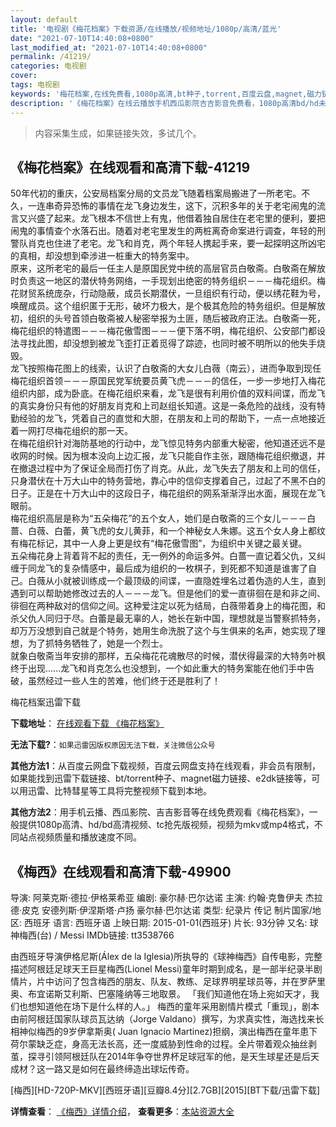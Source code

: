 ```yaml
---
layout: default
title: '电视剧《梅花档案》下载资源/在线播放/视频地址/1080p/高清/蓝光'
date: "2021-07-10T14:40:08+0800"
last_modified_at: "2021-07-10T14:40:08+0800"
permalink: /41219/
categories: 电视剧
cover:
tags: 电视剧
keywords: '梅花档案,在线免费看,1080p高清,bt种子,torrent,百度云盘,magnet,磁力链,迅雷下载资源'
description: '《梅花档案》在线云播放手机西瓜影院吉吉影音免费看，1080p高清bd/hd未删减完整版和tc抢先枪版，mkv/mp4格式，附带bt/torrent种子、magnet/磁力链、百度云盘、网盘资源迅雷下载链接'
---
```


>内容采集生成，如果链接失效，多试几个。


## 《梅花档案》在线观看和高清下载-41219

50年代初的重庆，公安局档案分局的文员龙飞随着档案局搬进了一所老宅。不久，一连串奇异恐怖的事情在龙飞身边发生，这下，沉积多年的关于老宅闹鬼的流言又兴盛了起来。龙飞根本不信世上有鬼，他借着独自居住在老宅里的便利，要把闹鬼的事情查个水落石出。随着对老宅里发生的两桩离奇命案进行调查，年轻的刑警队肖克也住进了老宅。龙飞和肖克，两个年轻人携起手来，要一起探明这所凶宅的真相，却没想到牵涉进一桩重大的特务案中。<br />原来，这所老宅的最后一任主人是原国民党中统的高层官员白敬斋。白敬斋在解放时负责这一地区的潜伏特务网络，一手现划出绝密的特务组织－－－梅花组织。梅花财贸系统庞杂，行动隐蔽，成员长期潜伏，一旦组织有行动，便以绣花鞋为号，唤醒成员。这个组织匿于无形，破坏力极大，是个极其危险的特务组织。但是解放初，组织的头号首领白敬斋被人秘密举报为土匪，随后被政府正法。白敬斋一死，梅花组织的特遣图－－－梅花傲雪图－－－便下落不明，梅花组织、公安部门都设法寻找此图，却没想到被龙飞歪打正着觅得了踪迹，也同时被不明所以的他失手烧毁。<br />龙飞按照梅花图上的线索，认识了白敬斋的大女儿白薇（南云），进而争取到现任梅花组织首领－－－原国民党军统要员黄飞虎－－－的信任，一步一步地打入梅花组织内部，成为卧底。在梅花组织来看，龙飞是很有利用价值的双料间谍，而龙飞的真实身份只有他的好朋友肖克和上司赵组长知道。这是一条危险的战线，没有特勤经验的龙飞，凭着自己的直觉和大胆，在朋友和上司的帮助下，一点一点地接近着一网打尽梅花组织的那一天。<br />在梅花组织针对海防基地的行动中，龙飞惊见特务内部重大秘密，他知道还远不是收网的时候。因为根本没向上边汇报，龙飞只能自作主张，跟随梅花组织撤退，并在撤退过程中为了保证全局而打伤了肖克。从此，龙飞失去了朋友和上司的信任，只身潜伏在十万大山中的特务营地，靠心中的信仰支撑着自己，过起了不黑不白的日子。正是在十万大山中的这段日子，梅花组织的网系渐渐浮出水面，展现在龙飞眼前。<br />梅花组织高层是称为&ldquo;五朵梅花”的五个女人，她们是白敬斋的三个女儿－－－白蔷、白薇、白蕾，黄飞虎的女儿黄菲，和一个神秘女人朱娜。这五个女人身上都纹有梅花标记，其中一人身上更是纹有&ldquo;梅花傲雪图&rdquo;，为组织中关键之最关键。<br />五朵梅花身上背着背不起的责任，无一例外的命运多舛。白蔷一直记着父仇，又纠缠于同龙飞的复杂情感中，最后成为组织的一枚棋子，到死都不知道是谁害了自己。白薇从小就被训练成一个最顶级的间谍，一直隐姓埋名过着伪造的人生，直到遇到可以帮助她修改过去的人－－－龙飞。但是他们的爱一直徘徊在是和非之间、徘徊在两种敌对的信仰之间。这种爱注定以死为结局，白薇带着身上的梅花图，和杀父仇人同归于尽。白蕾是最无辜的人，她长在新中国，理想就是当警察抓特务，却万万没想到自己就是个特务，她用生命洗脱了这个与生俱来的名声，她实现了理想，为了抓特务牺牲了，她是一个烈士。<br />就象白敬斋当年安排的那样，五朵梅花花魂散尽的时候，潜伏得最深的大特务叶枫终于出现......龙飞和肖克怎么也没想到，一个如此重大的特务案能在他们手中告破，虽然经过一些人生的苦难，他们终于还是胜利了！


梅花档案迅雷下载

**下载地址**： [在线观看下载 《梅花档案》](https://www.993dy.com//vod-detail-id-11090.html) 


**无法下载?**：`如果迅雷因版权原因无法下载，关注微信公众号 `

**其他方法1**：从百度云网盘下载视频，百度云网盘支持在线观看，非会员有限制，如果能找到迅雷下载链接、bt/torrent种子、magnet磁力链接、e2dk链接等，可以用迅雷、比特彗星等工具将完整视频下载到本地。

**其他方法2**：用手机云播、西瓜影院、吉吉影音等在线免费观看《梅花档案》，一般提供1080p高清、hd/bd高清视频、tc抢先版视频，视频为mkv或mp4格式，不同站点视频质量和播放速度不同。


## 《梅西》在线观看和高清下载-49900

导演: 阿莱克斯·德拉·伊格莱希亚 编剧: 豪尔赫·巴尔达诺 主演: 约翰·克鲁伊夫 杰拉德·皮克 安德列斯·伊涅斯塔·卢扬 豪尔赫·巴尔达诺 类型: 纪录片 传记 制片国家/地区: 西班牙 语言: 西班牙语 上映日期: 2015-01-01(西班牙) 片长: 93分钟 又名: 球神梅西(台) / Messi IMDb链接: tt3538766

由西班牙导演伊格尼斯(Álex de la Iglesia)所执导的《球神梅西》自传电影，完整描述阿根廷足球天王巨星梅西(Lionel Messi)童年时期到成名，是一部半纪录半剧情片，片中访问了包含梅西的朋友、队友、教练、足球界明星球员等，并在罗萨里奥、布宜诺斯艾利斯、巴塞隆纳等三地取景。 「我们知道他在场上宛如天才，我们也想知道他在场下是什么样的人。」 梅西的童年采用剧情片模式「重现」，剧本由前阿根廷国家队球员瓦达纳（Jorge Valdano）撰写，为求真实性，海选找来长相神似梅西的9岁伊拿斯奥( Juan Ignacio Martinez)担纲，演出梅西在童年患下荷尔蒙缺乏症，身高无法长高，还一度威胁到性命的过程。全片带着观众抽丝剥茧，探寻引领阿根廷队在2014年争夺世界杯足球冠军的他，是天生球星还是后天成材？这一路又是如何在最终缔造出球坛传奇。


[梅西][HD-720P-MKV][西班牙语][豆瓣8.4分][2.7GB][2015][BT下载/迅雷下载]

**详情查看**： [《梅西》详情介绍](/movie/49900/)， **查看更多**：[本站资源大全](/movie/t/all/)

